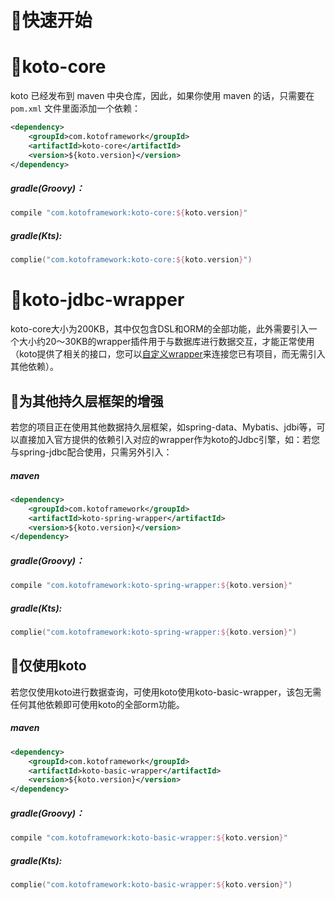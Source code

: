 # 🚀快速开始

# 🌈koto-core

koto 已经发布到 maven 中央仓库，因此，如果你使用 maven 的话，只需要在 `pom.xml` 文件里面添加一个依赖：

```xml
<dependency>
    <groupId>com.kotoframework</groupId>
    <artifactId>koto-core</artifactId>
    <version>${koto.version}</version>
</dependency>
```

##### gradle(Groovy)：

```groovy
compile "com.kotoframework:koto-core:${koto.version}"
```

##### gradle(Kts):

```kotlin
complie("com.kotoframework:koto-core:${koto.version}")
```



# 🧩koto-jdbc-wrapper

koto-core大小为200KB，其中仅包含DSL和ORM的全部功能，此外需要引入一个大小约20～30KB的wrapper插件用于与数据库进行数据交互，才能正常使用（koto提供了相关的接口，您可以[自定义wrapper](zh-cn/user_wrapper.md)来连接您已有项目，而无需引入其他依赖）。

##  📌为其他持久层框架的增强

若您的项目正在使用其他数据持久层框架，如spring-data、Mybatis、jdbi等，可以直接加入官方提供的依赖引入对应的wrapper作为koto的Jdbc引擎，如：若您与spring-jdbc配合使用，只需另外引入：

##### maven

```xml
<dependency>
    <groupId>com.kotoframework</groupId>
    <artifactId>koto-spring-wrapper</artifactId>
    <version>${koto.version}</version>
</dependency>
```

##### gradle(Groovy)：

```groovy
compile "com.kotoframework:koto-spring-wrapper:${koto.version}"
```

##### gradle(Kts):

```kotlin
complie("com.kotoframework:koto-spring-wrapper:${koto.version}")
```



## 📌仅使用koto

若您仅使用koto进行数据查询，可使用koto使用koto-basic-wrapper，该包无需任何其他依赖即可使用koto的全部orm功能。

##### maven

```xml
<dependency>
    <groupId>com.kotoframework</groupId>
    <artifactId>koto-basic-wrapper</artifactId>
    <version>${koto.version}</version>
</dependency>
```

##### gradle(Groovy)：

```groovy
compile "com.kotoframework:koto-basic-wrapper:${koto.version}"
```

##### gradle(Kts):

```kotlin
complie("com.kotoframework:koto-basic-wrapper:${koto.version}")
```

